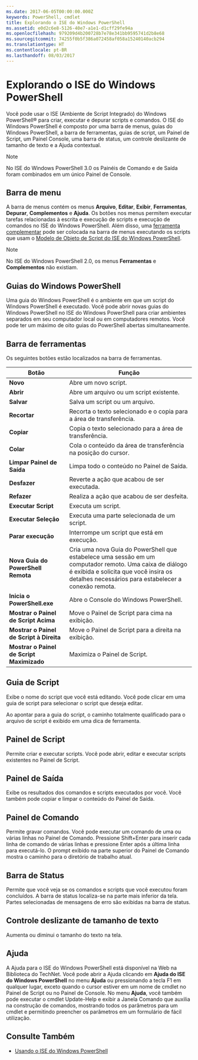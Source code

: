 ```yaml
---
ms.date: 2017-06-05T00:00:00.000Z
keywords: PowerShell, cmdlet
title: Explorando o ISE do Windows PowerShell
ms.assetid: e0d2c6e8-5126-40e7-a1e1-d1cff29fe94a
ms.openlocfilehash: 979209d4b200728b7e78e341bb9595741d2b8e68
ms.sourcegitcommit: 74255f0b5f386a072458af058a15240140acb294
ms.translationtype: HT
ms.contentlocale: pt-BR
ms.lasthandoff: 08/03/2017
---
```

# <a name="exploring-the-windows-powershell-ise"></a>Explorando o ISE do Windows PowerShell
Você pode usar o ISE (Ambiente de Script Integrado) do Windows PowerShell® para criar, executar e depurar scripts e comandos. O ISE do Windows PowerShell é composto por uma barra de menus, guias do Windows PowerShell, a barra de ferramentas, guias de script, um Painel de Script, um Painel Console, uma barra de status, um controle deslizante de tamanho de texto e a Ajuda contextual.

> [!NOTE]
> No ISE do Windows PowerShell 3.0 os Painéis de Comando e de Saída foram combinados em um único Painel de Console.

## <a name="menu-bar"></a>Barra de menu
A barra de menus contém os menus **Arquivo**, **Editar**, **Exibir**, **Ferramentas**, **Depurar**, **Complementos** e **Ajuda**. Os botões nos menus permitem executar tarefas relacionadas à escrita e execução de scripts e execução de comandos no ISE do Windows PowerShell. Além disso, uma [ferramenta complementar](../../core-powershell/ise/The-ISEAddOnTool-Object.md) pode ser colocada na barra de menus executando os scripts que usam o [Modelo de Objeto de Script do ISE do Windows PowerShell](../../core-powershell/ise/The-Windows-PowerShell-ISE-Scripting-Object-Model.md).

> [!NOTE]
> No ISE do Windows PowerShell 2.0, os menus **Ferramentas** e **Complementos** não existiam.

## <a name="windows-powershell-tabs"></a>Guias do Windows PowerShell
Uma guia do Windows PowerShell é o ambiente em que um script do Windows PowerShell é executado. Você pode abrir novas guias do Windows PowerShell no ISE do Windows PowerShell para criar ambientes separados em seu computador local ou em computadores remotos. Você pode ter um máximo de oito guias do PowerShell abertas simultaneamente.

## <a name="toolbar"></a>Barra de ferramentas
Os seguintes botões estão localizados na barra de ferramentas.

|Botão|Função|
|----------|------------|
|**Novo**|Abre um novo script.|
|**Abrir**|Abre um arquivo ou um script existente.|
|**Salvar**|Salva um script ou um arquivo.|
|**Recortar**|Recorta o texto selecionado e o copia para a área de transferência.|
|**Copiar**|Copia o texto selecionado para a área de transferência.|
|**Colar**|Cola o conteúdo da área de transferência na posição do cursor.|
|**Limpar Painel de Saída**|Limpa todo o conteúdo no Painel de Saída.|
|**Desfazer**|Reverte a ação que acabou de ser executada.|
|**Refazer**|Realiza a ação que acabou de ser desfeita.|
|**Executar Script**|Executa um script.|
|**Executar Seleção**|Executa uma parte selecionada de um script.|
|**Parar execução**|Interrompe um script que está em execução.|
|**Nova Guia do PowerShell Remota**|Cria uma nova Guia do PowerShell que estabelece uma sessão em um computador remoto. Uma caixa de diálogo é exibida e solicita que você insira os detalhes necessários para estabelecer a conexão remota.|
|**Inicia o PowerShell.exe**|Abre o Console do Windows PowerShell.|
|**Mostrar o Painel de Script Acima**|Move o Painel de Script para cima na exibição.|
|**Mostrar o Painel de Script à Direita**|Move o Painel de Script para a direita na exibição.|
|**Mostrar o Painel de Script Maximizado**|Maximiza o Painel de Script.|

## <a name="script-tab"></a>Guia de Script
Exibe o nome do script que você está editando. Você pode clicar em uma guia de script para selecionar o script que deseja editar.

Ao apontar para a guia do script, o caminho totalmente qualificado para o arquivo de script é exibido em uma dica de ferramenta.

## <a name="script-pane"></a>Painel de Script
Permite criar e executar scripts. Você pode abrir, editar e executar scripts existentes no Painel de Script.

## <a name="output-pane"></a>Painel de Saída
Exibe os resultados dos comandos e scripts executados por você. Você também pode copiar e limpar o conteúdo do Painel de Saída.

## <a name="command-pane"></a>Painel de Comando
Permite gravar comandos. Você pode executar um comando de uma ou várias linhas no Painel de Comando. Pressione Shift+Enter para inserir cada linha de comando de várias linhas e pressione Enter após a última linha para executá-lo. O prompt exibido na parte superior do Painel de Comando mostra o caminho para o diretório de trabalho atual.

## <a name="status-bar"></a>Barra de Status
Permite que você veja se os comandos e scripts que você executou foram concluídos. A barra de status localiza-se na parte mais inferior da tela. Partes selecionadas de mensagens de erro são exibidas na barra de status.

## <a name="text-size-slider"></a>Controle deslizante de tamanho de texto
Aumenta ou diminui o tamanho do texto na tela.

## <a name="help"></a>Ajuda
A Ajuda para o ISE do Windows PowerShell está disponível na Web na Biblioteca do TechNet. Você pode abrir a Ajuda clicando em **Ajuda do ISE do Windows PowerShell** no menu **Ajuda** ou pressionando a tecla F1 em qualquer lugar, exceto quando o cursor estiver em um nome de cmdlet no Painel de Script ou no Painel de Console. No menu **Ajuda**, você também pode executar o cmdlet Update-Help e exibir a Janela Comando que auxilia na construção de comandos, mostrando todos os parâmetros para um cmdlet e permitindo preencher os parâmetros em um formulário de fácil utilização.

## <a name="see-also"></a>Consulte Também
- [Usando o ISE do Windows PowerShell](../../core-powershell/ise/Using-the-Windows-PowerShell-ISE.md)

